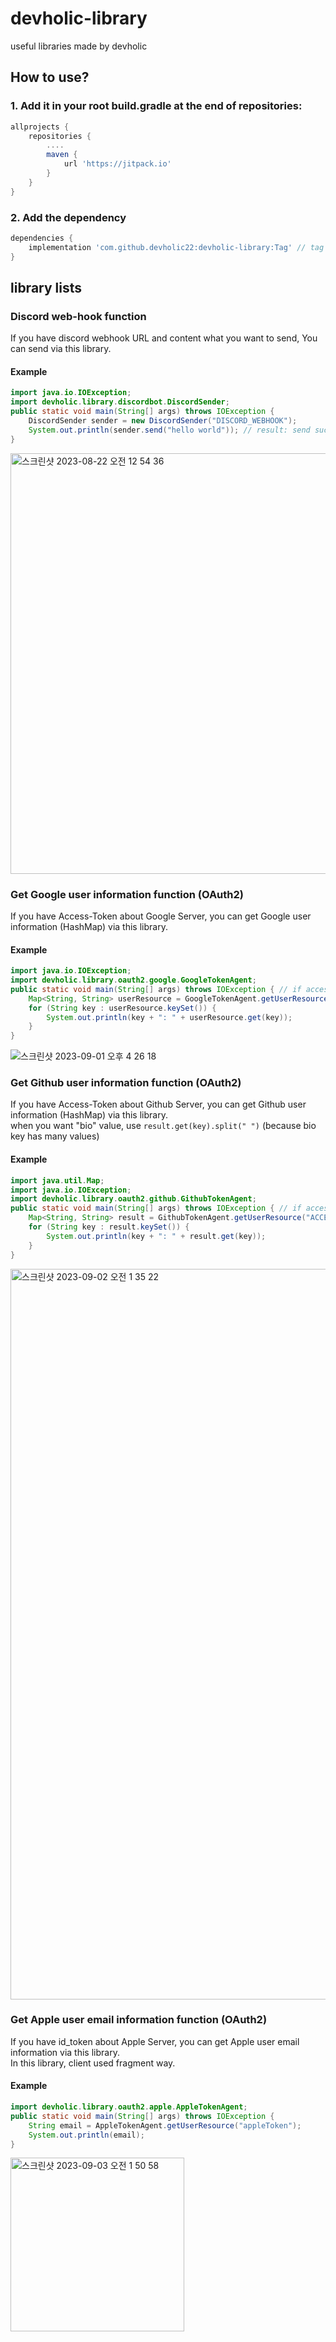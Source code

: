 # devholic-library
useful libraries made by devholic  

## How to use?
### 1. Add it in your root build.gradle at the end of repositories:
```groovy
allprojects {
    repositories {
        ....
        maven {
            url 'https://jitpack.io'
        }
    }
}
```
### 2. Add the dependency
```groovy
dependencies {
    implementation 'com.github.devholic22:devholic-library:Tag' // tag means the latest tag
}
```
## library lists
### Discord web-hook function
If you have discord webhook URL and content what you want to send, You can send via this library.
#### Example
```java
import java.io.IOException;
import devholic.library.discordbot.DiscordSender;
public static void main(String[] args) throws IOException {
    DiscordSender sender = new DiscordSender("DISCORD_WEBHOOK");
    System.out.println(sender.send("hello world")); // result: send success
}
```
<img width="673" alt="스크린샷 2023-08-22 오전 12 54 36" src="https://github.com/devholic22/devholic-library/assets/90085154/7fb318eb-b572-40df-9af2-e4bd90a72987">

### Get Google user information function (OAuth2)
If you have Access-Token about Google Server, you can get Google user information (HashMap) via this library.
#### Example
```java
import java.io.IOException;
import devholic.library.oauth2.google.GoogleTokenAgent;
public static void main(String[] args) throws IOException { // if access-token has problem, IOException occur.
    Map<String, String> userResource = GoogleTokenAgent.getUserResource("ACCESS_TOKEN");
    for (String key : userResource.keySet()) {
        System.out.println(key + ": " + userResource.get(key));
    }
}
```
![스크린샷 2023-09-01 오후 4 26 18](https://github.com/devholic22/devholic-library/assets/90085154/74ff2bdf-e9af-48fe-99d8-502d299a8ef2)

### Get Github user information function (OAuth2)
If you have Access-Token about Github Server, you can get Github user information (HashMap) via this library.  
when you want "bio" value, use `result.get(key).split(" ")` (because bio key has many values)
#### Example
```java
import java.util.Map;
import java.io.IOException;
import devholic.library.oauth2.github.GithubTokenAgent;
public static void main(String[] args) throws IOException { // if access-token has problem, IOException occur.
    Map<String, String> result = GithubTokenAgent.getUserResource("ACCESS_TOKEN");
    for (String key : result.keySet()) {
        System.out.println(key + ": " + result.get(key));
    }
}
```
<img width="1169" alt="스크린샷 2023-09-02 오전 1 35 22" src="https://github.com/devholic22/devholic-library/assets/90085154/5ad9e264-2ac5-40b1-b63e-7e9c90a5f471">

### Get Apple user email information function (OAuth2)
If you have id_token about Apple Server, you can get Apple user email information via this library.  
In this library, client used fragment way.
#### Example
```java
import devholic.library.oauth2.apple.AppleTokenAgent;
public static void main(String[] args) throws IOException {
    String email = AppleTokenAgent.getUserResource("appleToken");
    System.out.println(email);
}
```
<img width="278" alt="스크린샷 2023-09-03 오전 1 50 58" src="https://github.com/devholic22/devholic-library/assets/90085154/8ad36059-7a2f-4a97-be04-9916add03135">
